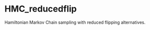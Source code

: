 HMC_reducedflip
===============

Hamiltonian Markov Chain sampling with reduced flipping alternatives.